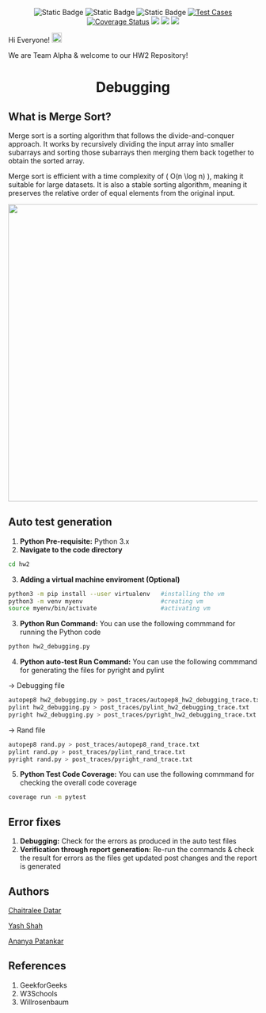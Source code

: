 <div align="center">
   
![Static Badge](https://img.shields.io/badge/python-3.13-brightgreen)
![Static Badge](https://img.shields.io/badge/platform-linux-blue)
![Static Badge](https://img.shields.io/badge/license-MIT-purple)
[![Test Cases](https://github.com/SE-Alpha-Project/hw2/actions/workflows/test.yml/badge.svg)](https://github.com/SE-Alpha-Project/hw2/actions/workflows/test.yml)
[![Coverage Status](https://we-cli.github.io/jayin/badges/coverage.svg)](https://github.com/SE-Alpha-Project/hw2/actions)
<img src="https://img.shields.io/badge/code%20style-pep8-yellow.svg">
<img src="https://img.shields.io/badge/linting-pylint-violet">
<img src="https://microsoft.github.io/pyright/img/pyright_badge.svg">

</div>
<div>Hi Everyone! <img src="https://raw.githubusercontent.com/MartinHeinz/MartinHeinz/master/wave.gif" width="20px"></div>

We are Team Alpha & welcome to our HW2 Repository!
<div align="center">
  
</div>

<h1 align="center">Debugging</h1>

## What is Merge Sort?

Merge sort is a sorting algorithm that follows the divide-and-conquer approach. It works by recursively dividing the input array into smaller subarrays and sorting those subarrays then merging them back together to obtain the sorted array.

Merge sort is efficient with a time complexity of \( O(n \log n) \), making it suitable for large datasets. It is also a stable sorting algorithm, meaning it preserves the relative order of equal elements from the original input.



<div align="center">
<img src="https://willrosenbaum.com/assets/img/2022f-cosc-311/merge-sort.gif" width="600">
</div>

## Auto test generation
1. **Python Pre-requisite:** Python 3.x
2. **Navigate to the code directory**
```sh
cd hw2
```
3. **Adding a virtual machine enviroment (Optional)**
```sh
python3 -m pip install --user virtualenv   #installing the vm
python3 -m venv myenv                      #creating vm
source myenv/bin/activate                  #activating vm
```
3. **Python Run Command:** You can use the following commmand for running the Python code
```sh
python hw2_debugging.py
```
4. **Python auto-test Run Command:** You can use the following commmand for generating the files for pyright and pylint


-> Debugging file
```sh
autopep8 hw2_debugging.py > post_traces/autopep8_hw2_debugging_trace.txt
pylint hw2_debugging.py > post_traces/pylint_hw2_debugging_trace.txt
pyright hw2_debugging.py > post_traces/pyright_hw2_debugging_trace.txt
```
-> Rand file
```sh
autopep8 rand.py > post_traces/autopep8_rand_trace.txt
pylint rand.py > post_traces/pylint_rand_trace.txt
pyright rand.py > post_traces/pyright_rand_trace.txt
```
5. **Python Test Code Coverage:** You can use the following commmand for checking the overall code coverage
```sh
coverage run -m pytest
```

## Error fixes

1. **Debugging:** Check for the errors as produced in the auto test files
2. **Verification through report generation:** Re-run the commands & check the result for errors as the files get updated post changes and the report is generated

## Authors
[Chaitralee Datar](https://www.linkedin.com/in/cd2001/)

[Yash Shah](https://www.linkedin.com/in/yash2705/)

[Ananya Patankar](https://www.linkedin.com/in/ananya-patankar/)

## References
1. GeekforGeeks
2. W3Schools
3. Willrosenbaum


